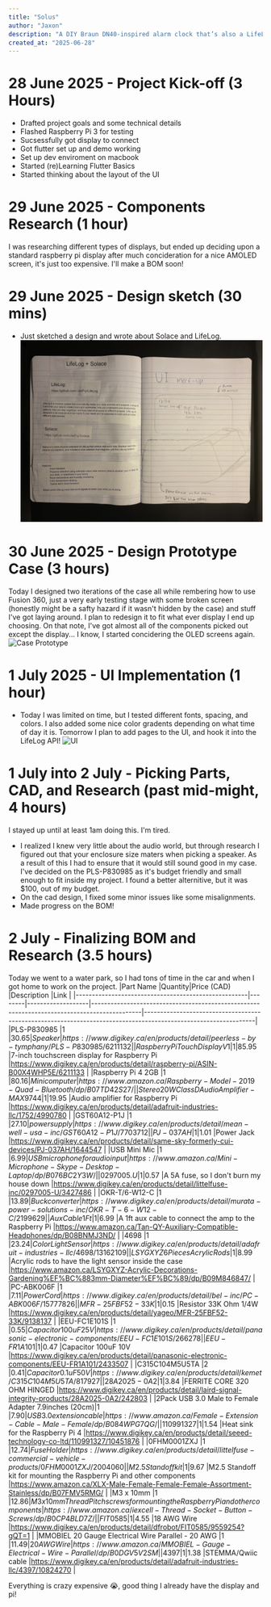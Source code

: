 ```yaml
---
title: "Solus"
author: "Jaxon"
description: "A DIY Braun DN40-inspired alarm clock that’s also a LifeLog Satellite and smart speaker."
created_at: "2025-06-28"
---
```

# 28 June 2025 - Project Kick-off (3 Hours)
- Drafted project goals and some technical details
- Flashed Raspberry Pi 3 for testing
- Sucsessfully got display to connect
- Got flutter set up and demo working
- Set up dev enviroment on macbook
- Started (re)Learning Flutter Basics
- Started thinking about the layout of the UI
# 29 June 2025 - Components Research (1 hour)
I was researching different types of displays, but ended up deciding upon a standard raspberry pi display after much concideration for a nice AMOLED screen, it's just too expensive. I'll make a BOM soon!
# 29 June 2025 - Design sketch (30 mins)
- Just sketched a design and wrote about Solace and LifeLog.
![notebook](https://github.com/jaxfry/Solace/blob/main/assets/IMG_3976.jpeg)
# 30 June 2025 - Design Prototype Case (3 hours)
Today I designed two iterations of the case all while rembering how to use Fusion 360, just a very early testing stage with some broken screen (honestly might be a safty hazard if it wasn't hidden by the case) and stuff I've got laying around. I plan to redesign it to fit what ever display I end up choosing. On that note, I've got almost all of the components picked out except the display... I know, I started concidering the OLED screens again.
![Case Prototype](https://hc-cdn.hel1.your-objectstorage.com/s/v3/9558a9376349096f5571a5a9b8c74ab3ac5a25d3_img_3977.jpeg)
# 1 July 2025 - UI Implementation (1 hour)
- Today I was limited on time, but I tested different fonts, spacing, and colors. I also added some nice color gradents depending on what time of day it is. Tomorrow I plan to add pages to the UI, and hook it into the LifeLog API!
![UI](https://hc-cdn.hel1.your-objectstorage.com/s/v3/204a3b8548ccc160edd3fd8c15deb6d1d7d675bf_img_3978.jpeg)
# 1 July into 2 July - Picking Parts, CAD, and Research (past mid-might, 4 hours)
I stayed up until at least 1am doing this. I'm tired.
- I realized I knew very little about the audio world, but through research I figured out that your enclosure size maters when picking a speaker. As a result of this I had to ensure that it would still sound good in my case. I've decided on the PLS-P830985 as it's budget friendly and small enough to fit inside my project. I found a better alternitive, but it was $100, out of my budget.
- On the cad design, I fixed some minor issues like some misalignments.
- Made progress on the BOM!
# 2 July - Finalizing BOM and Research (3.5 hours)
Today we went to a water park, so I had tons of time in the car and when I got home to work on the project.
|Part Name                                            |Quantity|Price (CAD)        |Description                                                                                  |Link                                                                                                            |
|-----------------------------------------------------|--------|-------------------|---------------------------------------------------------------------------------------------|----------------------------------------------------------------------------------------------------------------|
|PLS-P830985                                          |1       |$30.65             |Speaker                                                                                      |https://www.digikey.ca/en/products/detail/peerless-by-tymphany/PLS-P830985/6211132                              |
|Raspberry Pi Touch Display V1                        |1       |$85.95             |7-inch touchscreen display for Raspberry Pi                                                  |https://www.digikey.ca/en/products/detail/raspberry-pi/ASIN-B00X4WHP5E/6211133                                  |
|Raspberry Pi 4 2GB                                   |1       |$80.16             |Mini computer                                                                                |https://www.amazon.ca/Raspberry-Model-2019-Quad-Bluetooth/dp/B07TD42S27/                                        |
|Stereo 20W Class D Audio Amplifier - MAX9744         |1       |$19.95             |Audio amplifier for Raspberry Pi                                                             |https://www.digikey.ca/en/products/detail/adafruit-industries-llc/1752/4990780                                  |
|GST60A12-P1J                                         |1       |$27.10             |power supply                                                                                 |https://www.digikey.ca/en/products/detail/mean-well-usa-inc/GST60A12-P1J/7703712                                |
|PJ-037AH                                             |1       |$1.01              |Power Jack                                                                                   |https://www.digikey.ca/en/products/detail/same-sky-formerly-cui-devices/PJ-037AH/1644547                        |
|USB Mini Mic                                         |1       |$6.99              |USB microphone for audio input                                                               |https://www.amazon.ca/Mini-Microphone-Skype-Desktop-Laptop/dp/B076BC2Y3W/                                       |
|0297005.U                                            |1       |$0.57              |A 5A fuse, so I don't burn my house down                                                     |https://www.digikey.ca/en/products/detail/littelfuse-inc/0297005-U/3427486                                      |
|OKR-T/6-W12-C                                        |1       |$13.89             |Buck converter                                                                               |https://www.digikey.ca/en/products/detail/murata-power-solutions-inc/OKR-T-6-W12-C/2199629                      |
|Aux Cable 1Ft                                        |1       |$6.99              |A 1ft aux cable to connect the amp to the Raspberry Pi                                       |https://www.amazon.ca/Tan-QY-Auxiliary-Compatible-Headphones/dp/B08BNMJ3ND/                                     |
|4698                                                 |1       |$23.24             |Color Light Sensor                                                                           |https://www.digikey.ca/en/products/detail/adafruit-industries-llc/4698/13162109                                 |
|LSYGXYZ 6 Pieces Acrylic Rods                        |1       |$8.99              |Acrylic rods to have the light sensor inside the case                                        |https://www.amazon.ca/LSYGXYZ-Acrylic-Decorations-Gardening%EF%BC%883mm-Diameter%EF%BC%89/dp/B09M846847/        |
|PC-ABK006F                                           |1       |$7.11              |Power Cord                                                                                   |https://www.digikey.ca/en/products/detail/bel-inc/PC-ABK006F/15777826                                           |
|MFR-25FBF52-33K                                      |1       |$0.15              |Resistor 33K Ohm 1/4W                                                                        |https://www.digikey.ca/en/products/detail/yageo/MFR-25FBF52-33K/9138137                                         |
|EEU-FC1E101S                                         |1       |$0.55              |Capacitor 100uF 25V                                                                          |https://www.digikey.ca/en/products/detail/panasonic-electronic-components/EEU-FC1E101S/266278                   |
|EEU-FR1A101                                          |1       |$0.47              |Capacitor 100uF 10V                                                                          |https://www.digikey.ca/en/products/detail/panasonic-electronic-components/EEU-FR1A101/2433507                   |
|C315C104M5U5TA                                       |2       |$0.41              |Capacitor 0.1uF 50V                                                                          |https://www.digikey.ca/en/products/detail/kemet/C315C104M5U5TA/817927                                           |
|28A2025-0A2                                          |1       |$3.84              |FERRITE CORE 320 OHM HINGED                                                                  |https://www.digikey.ca/en/products/detail/laird-signal-integrity-products/28A2025-0A2/242803                    |
|2Pack USB 3.0 Male to Female Adapter 7.9inches (20cm)|1       |$7.90              |USB 3.0 extension cable                                                                      |https://www.amazon.ca/Female-Extension-Cable-Male-Female/dp/B084WPG7QG/                                         |
|110991327                                            |1       |$1.54              |Heat sink for the Raspberry Pi 4                                                             |https://www.digikey.ca/en/products/detail/seeed-technology-co-ltd/110991327/10451876                            |
|0FHM0001ZXJ                                          |1       |$12.74             |Fuse Holder                                                                                  |https://www.digikey.ca/en/products/detail/littelfuse-commercial-vehicle-products/0FHM0001ZXJ/2004060            |
|M2.5 Standoff kit                                    |1       |$9.67              |M2.5 Standoff kit for mounting the Raspberry Pi and other components                         |https://www.amazon.ca/XLX-Male-Female-Female-Female-Assortment-Stainless/dp/B07FMV5RMG/                         |
|M3 x 10mm                                            |1       |$12.86             |M3 x 10mm Thread Pitch screws for mounting the Raspberry Pi and other components             |https://www.amazon.ca/iexcell-Thread-Socket-Button-Screws/dp/B0CP4BLD7Z/                                        |
|FIT0585                                              |1       |$4.55              |18 AWG Wire                                                                                  |https://www.digikey.ca/en/products/detail/dfrobot/FIT0585/9559254?gQT=1                                         |
|MMOBIEL 20 Gauge Electrical Wire Parallel - 20 AWG   |1       |$11.49             |20 AWG Wire                                                                                  |https://www.amazon.ca/MMOBIEL-Gauge-Electrical-Wire-Parallel/dp/B0DGV5V2SM                                      |
|4397                                                 |1       |$1.38              |STEMMA/Qwiic cable                                                                           |https://www.digikey.ca/en/products/detail/adafruit-industries-llc/4397/10824270                                 |

Everything is crazy expensive :sob:, good thing I already have the display and pi!
